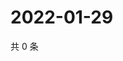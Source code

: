 # 2022-01-29

共 0 条

<!-- BEGIN WEIBO -->
<!-- 最后更新时间 Sat Jan 29 2022 19:09:52 GMT+0800 (China Standard Time) -->

<!-- END WEIBO -->
